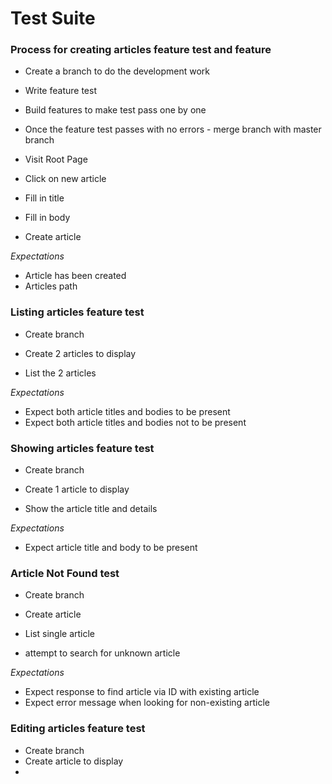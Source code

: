 # Test Suite

### **Process for creating articles feature test and feature**

- Create a branch to do the development work
- Write feature test
- Build features to make test pass one by one
- Once the feature test passes with no errors - merge branch with master branch


- Visit Root Page
- Click on new article
- Fill in title
- Fill in body
- Create article

*Expectations*
- Article has been created
- Articles path


### **Listing articles feature test**
- Create branch
- Create 2 articles to display

- List the 2 articles

*Expectations*
- Expect both article titles and bodies to be present
- Expect both article titles and bodies not to be present

### **Showing articles feature test**
- Create branch
- Create 1 article to display

- Show the article title and details

*Expectations*
- Expect article title and body to be present

### **Article Not Found test**
- Create branch
- Create article

- List single article
- attempt to search for unknown article

*Expectations*
- Expect response to find article via ID with existing article
- Expect error message when looking for non-existing article

### **Editing articles feature test**
- Create branch
- Create article to display
-